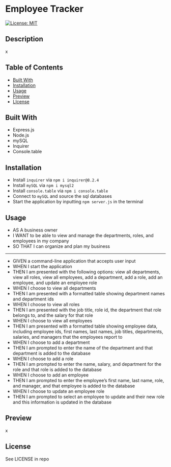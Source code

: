 # Employee Tracker
[![License: MIT](https://img.shields.io/badge/License-MIT-yellow.svg)](https://opensource.org/licenses/MIT)

## Description 

x

## Table of Contents

- [Built With](#built-with)
- [Installation](#installation)
- [Usage](#usage)
- [Preview](#preview)
- [LIcense](#license)

## Built With

- Express.js
- Node.js
- mySQL
- Inquirer
- Console.table

## Installation

- Install `inquirer` via `npm i inquirer@8.2.4` 
- Install `mySQL` via `npm i mysql2`
- Install `console.table` via `npm i console.table`
- Connect to `mySQL` and source the sql databases
- Start the application by inputting `npm server.js` in the terminal

## Usage

- AS A business owner
- I WANT to be able to view and manage the departments, roles, and employees in my company
- SO THAT I can organize and plan my business
---
- GIVEN a command-line application that accepts user input
- WHEN I start the application
- THEN I am presented with the following options: view all departments, view all roles, view all employees, add a department, add a role, add an employee, and update an employee role
- WHEN I choose to view all departments
- THEN I am presented with a formatted table showing department names and department ids
- WHEN I choose to view all roles
- THEN I am presented with the job title, role id, the department that role belongs to, and the salary for that role
- WHEN I choose to view all employees
- THEN I am presented with a formatted table showing employee data, including employee ids, first names, last names, job titles, departments, salaries, and managers that the employees report to
- WHEN I choose to add a department
- THEN I am prompted to enter the name of the department and that department is added to the database
- WHEN I choose to add a role
- THEN I am prompted to enter the name, salary, and department for the role and that role is added to the database
- WHEN I choose to add an employee
- THEN I am prompted to enter the employee’s first name, last name, role, and manager, and that employee is added to the database
- WHEN I choose to update an employee role
- THEN I am prompted to select an employee to update and their new role and this information is updated in the database 

## Preview

x

## License

See LICENSE in repo